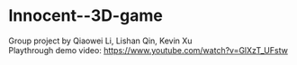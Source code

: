 # Innocent--3D-game

Group project by Qiaowei Li, Lishan Qin, Kevin Xu \
Playthrough demo video: https://www.youtube.com/watch?v=GlXzT_UFstw
